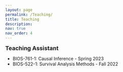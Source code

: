 ```yaml
---
layout: page
permalink: /Teaching/
title: Teaching
description:
nav: true
nav_order: 4
---
```

<b><font size="4">Teaching Assistant</font></b>
<ul>
    <li>BIOS-761-1: Causal Inference - Spring 2023</li>
    <li>BIOS-522-1: Survival Analysis Methods - Fall 2022</li>
</ul>
